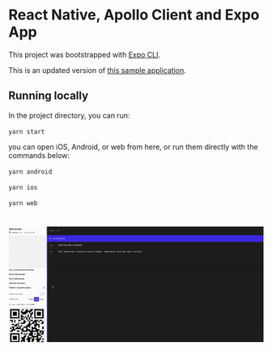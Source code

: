 # React Native, Apollo Client and Expo App 

This project was bootstrapped with [Expo CLI](https://docs.expo.dev/get-started/create-a-new-app/).

This is an updated version of [this sample application](https://github.com/GraphQLGuide/guide-react-native). 

## Running locally
In the project directory, you can run:

`yarn start`

you can open iOS, Android, or web from here, or run them directly with the commands below:

`yarn android`

`yarn ios`

`yarn web`
#

![](./demo-photo.gif)